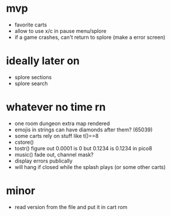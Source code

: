 # mvp

* favorite carts
* allow to use x/c in pause menu/splore
* if a game crashes, can't return to splore (make a error screen)

# ideally later on

* splore sections
* splore search

# whatever no time rn

* one room dungeon extra map rendered
* emojis in strings can have diamonds after them? (65039)
* some carts rely on stuff like t()==8
* cstore()
* tostr() figure out 0.0001 is 0 but 0.1234 is 0.1234 in pico8
* music() fade out, channel mask?
* display errors publically  
* will hang if closed while the splash plays (or some other carts)

# minor

* read version from the file and put it in cart rom